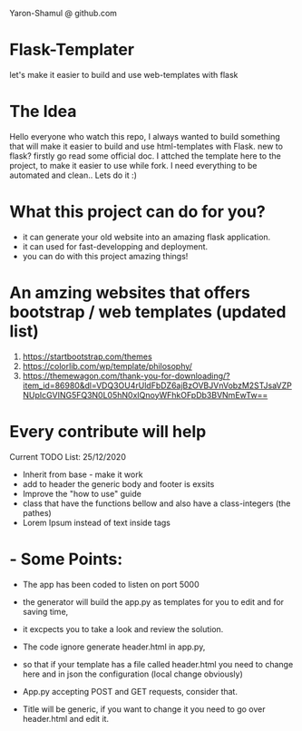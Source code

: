  Yaron-Shamul @ github.com

# Flask-Templater
let's make it easier to build and use web-templates with flask 


 # The Idea
 Hello everyone who watch this repo, I always wanted to build something that will
 make it easier to build and use html-templates with Flask. 
 new to flask? firstly go read some official doc.
 I attched the template here to the project, to make it easier to use while fork.
 I need everything to be automated and clean.. Lets do it :)

# What this project can do for you?
- it can generate your old website into an amazing flask application.
- it can used for fast-developping and deployment.
- you can do with this project amazing things!

 # An amzing websites that offers bootstrap / web templates (updated list)
1. https://startbootstrap.com/themes
2. https://colorlib.com/wp/template/philosophy/
3. https://themewagon.com/thank-you-for-downloading/?item_id=86980&dl=VDQ3OU4rUldFbDZ6ajBzOVBJVnVobzM2STJsaVZPNUpIcGVING5FQ3N0L05hN0xIQnoyWFhkOFpDb3BVNmEwTw==

# Every contribute will help 
 Current TODO List: 25/12/2020
 - Inherit from base - make it work
 - add to header the generic body and footer is exsits
 - Improve the "how to use" guide
 - class that have the functions bellow and also have a class-integers (the pathes)
 - Lorem Ipsum instead of text inside tags
 



# - Some Points:

 + The app has been coded to listen on port 5000
 + the generator will build the app.py as templates for you to edit and for saving time,
 + it excpects you to take a look and review the solution.


 + The code ignore generate header.html in app.py, 
 + so that if your template has a file called header.html you need to change here and in json the configuration (local change obviously)


 + App.py accepting POST and GET requests, consider that.


 + Title will be generic, if you want to change it you need to go over header.html and edit it.
